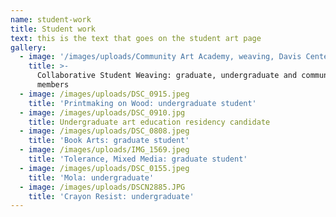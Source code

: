 ```yaml
---
name: student-work
title: Student work
text: this is the text that goes on the student art page
gallery:
  - image: '/images/uploads/Community Art Academy, weaving, Davis Center copy.jpg'
    title: >-
      Collaborative Student Weaving: graduate, undergraduate and community
      members
  - image: /images/uploads/DSC_0915.jpeg
    title: 'Printmaking on Wood: undergraduate student'
  - image: /images/uploads/DSC_0910.jpg
    title: Undergraduate art education residency candidate
  - image: /images/uploads/DSC_0808.jpeg
    title: 'Book Arts: graduate student'
  - image: /images/uploads/IMG_1569.jpeg
    title: 'Tolerance, Mixed Media: graduate student'
  - image: /images/uploads/DSC_0155.jpeg
    title: 'Mola: undergraduate'
  - image: /images/uploads/DSCN2885.JPG
    title: 'Crayon Resist: undergraduate'
---
```


